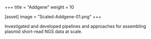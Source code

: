 +++
title = "Addgene"
weight = 10

[asset]
  image = "Scaled-Addgene-01.png"
+++

Investigated and developed pipelines and approaches for assembling plasmid short-read NGS data at scale.